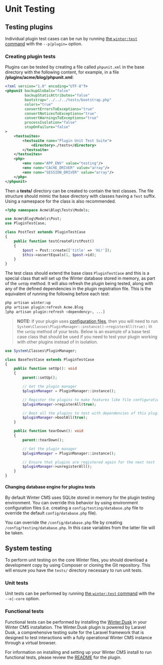 # Unit Testing

## Testing plugins

Individual plugin test cases can be run by running [the `winter:test` command](../console/utilities#run-unit-tests) with the `--p|plugin=` option.

### Creating plugin tests

Plugins can be tested by creating a file called `phpunit.xml` in the base directory with the following content, for example, in a file **/plugins/acme/blog/phpunit.xml**:

```xml
<?xml version="1.0" encoding="UTF-8"?>
<phpunit backupGlobals="false"
         backupStaticAttributes="false"
         bootstrap="../../../tests/bootstrap.php"
         colors="true"
         convertErrorsToExceptions="true"
         convertNoticesToExceptions="true"
         convertWarningsToExceptions="true"
         processIsolation="false"
         stopOnFailure="false"
>
    <testsuites>
        <testsuite name="Plugin Unit Test Suite">
            <directory>./tests</directory>
        </testsuite>
    </testsuites>
    <php>
        <env name="APP_ENV" value="testing"/>
        <env name="CACHE_DRIVER" value="array"/>
        <env name="SESSION_DRIVER" value="array"/>
    </php>
</phpunit>
```

Then a **tests/** directory can be created to contain the test classes. The file structure should mimic the base directory with classes having a `Test` suffix. Using a namespace for the class is also recommended.

```php
<?php namespace Acme\Blog\Tests\Models;

use Acme\Blog\Models\Post;
use PluginTestCase;

class PostTest extends PluginTestCase
{
    public function testCreateFirstPost()
    {
        $post = Post::create(['title' => 'Hi!']);
        $this->assertEquals(1, $post->id);
    }
}
```

The test class should extend the base class `PluginTestCase` and this is a special class that will set up the Winter database stored in memory, as part of the `setUp` method. It will also refresh the plugin being tested, along with any of the defined dependencies in the plugin registration file. This is the equivalent of running the following before each test:

```bash
php artisan winter:up
php artisan plugin:refresh Acme.Blog
[php artisan plugin:refresh <dependency>, ...]
```

> **NOTE:** If your plugin uses [configuration files](../plugin/settings#file-based-configuration), then you will need to run `System\Classes\PluginManager::instance()->registerAll(true);` in the `setUp` method of your tests. Below is an example of a base test case class that should be used if you need to test your plugin working with other plugins instead of in isolation.

```php
use System\Classes\PluginManager;

class BaseTestCase extends PluginTestCase
{
    public function setUp(): void
    {
        parent::setUp();

        // Get the plugin manager
        $pluginManager = PluginManager::instance();

        // Register the plugins to make features like file configuration available
        $pluginManager->registerAll(true);

        // Boot all the plugins to test with dependencies of this plugin
        $pluginManager->bootAll(true);
    }

    public function tearDown(): void
    {
        parent::tearDown();

        // Get the plugin manager
        $pluginManager = PluginManager::instance();

        // Ensure that plugins are registered again for the next test
        $pluginManager->unregisterAll();
    }
}
```

#### Changing database engine for plugins tests

By default Winter CMS uses SQLite stored in memory for the plugin testing environment. You can override this behavior by using environment configuration files (i.e. creating a `config/testing/database.php` file to override the default `config/database.php` file).

You can override the `/config/database.php` file by creating `/config/testing/database.php`. In this case variables from the latter file will be taken.

## System testing

To perform unit testing on the core Winter files, you should download a development copy by using Composer or cloning the Git repository. This will ensure you have the `tests/` directory necessary to run unit tests.

### Unit tests

Unit tests can be performed by running [the `winter:test` command](../console/utilities#run-unit-tests) with the `--o|-core` option.

### Functional tests

Functional tests can be performed by installing the [Winter.Dusk](https://github.com/wintercms/wn-dusk-plugin) in your Winter CMS installation. The Winter.Dusk plugin is powered by Laravel Dusk, a comprehensive testing suite for the Laravel framework that is designed to test interactions with a fully operational Winter CMS instance through a virtual browser.

For information on installing and setting up your Winter CMS install to run functional tests, please review the [README](https://github.com/wintercms/wn-dusk-plugin/blob/main/README.md) for the plugin.
